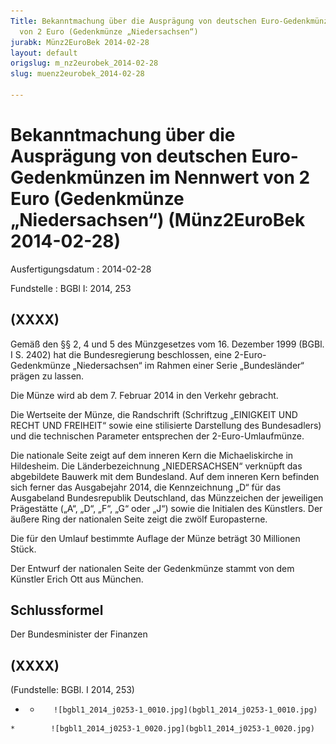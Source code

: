 ```yaml
---
Title: Bekanntmachung über die Ausprägung von deutschen Euro-Gedenkmünzen im Nennwert
  von 2 Euro (Gedenkmünze „Niedersachsen“)
jurabk: Münz2EuroBek 2014-02-28
layout: default
origslug: m_nz2eurobek_2014-02-28
slug: muenz2eurobek_2014-02-28

---
```


# Bekanntmachung über die Ausprägung von deutschen Euro-Gedenkmünzen im Nennwert von 2 Euro (Gedenkmünze „Niedersachsen“) (Münz2EuroBek 2014-02-28)

Ausfertigungsdatum
:   2014-02-28

Fundstelle
:   BGBl I: 2014, 253


## (XXXX)

Gemäß den §§ 2, 4 und 5 des Münzgesetzes vom 16. Dezember 1999 (BGBl. I S. 2402) hat die Bundesregierung beschlossen, eine 2-Euro-Gedenkmünze „Niedersachsen“ im Rahmen einer Serie „Bundesländer“ prägen zu lassen.

Die Münze wird ab dem 7. Februar 2014 in den Verkehr gebracht.

Die Wertseite der Münze, die Randschrift (Schriftzug „EINIGKEIT UND RECHT UND FREIHEIT“ sowie eine stilisierte Darstellung des Bundesadlers) und die technischen Parameter entsprechen der 2-Euro-Umlaufmünze.

Die nationale Seite zeigt auf dem inneren Kern die Michaeliskirche in Hildesheim. Die Länderbezeichnung „NIEDERSACHSEN“ verknüpft das abgebildete Bauwerk mit dem Bundesland. Auf dem inneren Kern befinden sich ferner das Ausgabejahr 2014, die Kennzeichnung „D“ für das Ausgabeland Bundesrepublik Deutschland, das Münzzeichen der jeweiligen Prägestätte („A“, „D“, „F“, „G“ oder „J“) sowie die Initialen des Künstlers. Der äußere Ring der nationalen Seite zeigt die zwölf Europasterne.

Die für den Umlauf bestimmte Auflage der Münze beträgt 30 Millionen Stück.

Der Entwurf der nationalen Seite der Gedenkmünze stammt von dem Künstler Erich Ott aus München.


## Schlussformel

Der Bundesminister der Finanzen


## (XXXX)

(Fundstelle: BGBl. I 2014, 253)


*    *        ![bgbl1_2014_j0253-1_0010.jpg](bgbl1_2014_j0253-1_0010.jpg)
    *        ![bgbl1_2014_j0253-1_0020.jpg](bgbl1_2014_j0253-1_0020.jpg)



